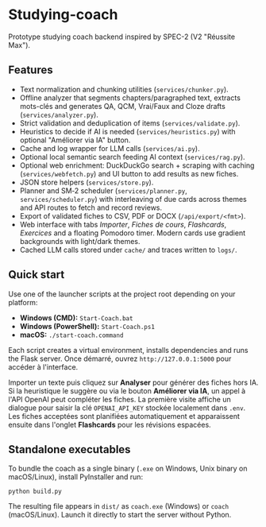 # Studying-coach

Prototype studying coach backend inspired by SPEC-2 (V2 "Réussite Max").

## Features
- Text normalization and chunking utilities (`services/chunker.py`).
- Offline analyzer that segments chapters/paragraphed text, extracts mots-clés and
  generates QA, QCM, Vrai/Faux and Cloze drafts (`services/analyzer.py`).
- Strict validation and deduplication of items (`services/validate.py`).
- Heuristics to decide if AI is needed (`services/heuristics.py`) with optional
  "Améliorer via IA" button.
- Cache and log wrapper for LLM calls (`services/ai.py`).
- Optional local semantic search feeding AI context (`services/rag.py`).
- Optional web enrichment: DuckDuckGo search + scraping with caching
  (`services/webfetch.py`) and UI button to add results as new fiches.
- JSON store helpers (`services/store.py`).
- Planner and SM‑2 scheduler (`services/planner.py`, `services/scheduler.py`) with
  interleaving of due cards across themes and API routes to fetch and record reviews.
- Export of validated fiches to CSV, PDF or DOCX (`/api/export/<fmt>`).
- Web interface with tabs *Importer*, *Fiches de cours*, *Flashcards*, *Exercices* and a floating Pomodoro timer. Modern cards use gradient backgrounds with light/dark themes.
- Cached LLM calls stored under `cache/` and traces written to `logs/`.

## Quick start

Use one of the launcher scripts at the project root depending on your platform:

- **Windows (CMD):** `Start-Coach.bat`
- **Windows (PowerShell):** `Start-Coach.ps1`
- **macOS:** `./start-coach.command`

Each script creates a virtual environment, installs dependencies and runs the Flask server.
Once démarré, ouvrez `http://127.0.0.1:5000` pour accéder à l'interface.

Importer un texte puis cliquez sur **Analyser** pour générer des fiches hors IA.
Si la heuristique le suggère ou via le bouton **Améliorer via IA**, un appel à
l'API OpenAI peut compléter les fiches. La première visite affiche un
dialogue pour saisir la clé `OPENAI_API_KEY` stockée localement dans `.env`.
Les fiches acceptées
sont planifiées automatiquement et apparaissent ensuite dans l'onglet
**Flashcards** pour les révisions espacées.

## Standalone executables

To bundle the coach as a single binary (`.exe` on Windows, Unix binary on macOS/Linux),
install PyInstaller and run:

```
python build.py
```

The resulting file appears in `dist/` as `coach.exe` (Windows) or `coach`
(macOS/Linux). Launch it directly to start the server without Python.
